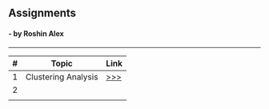 ## Assignments
####  - by Roshin Alex
***

 \# | Topic               | Link                                                                |
---|---------------------|---------------------------------------------------------------------|
 1 | Clustering Analysis | [>>>](https://roshinalex.github.io/Assignments/ClusteringAnalysis)  |
 2 |                     |      |   |   |
   |                     |      |   |   |